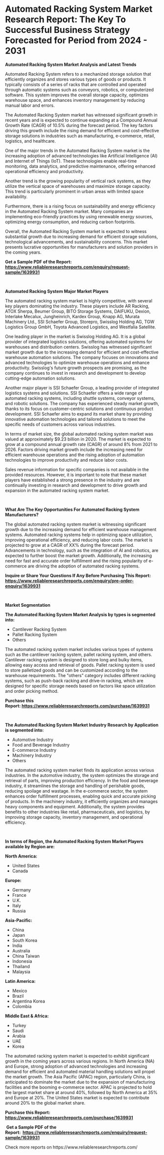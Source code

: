 <p><h1>Automated Racking System Market Research Report: The Key To Successful Business Strategy Forecasted for Period from 2024 - 2031</h1></p><p><strong>Automated Racking System Market Analysis and Latest Trends</strong></p>
<p><p>Automated Racking System refers to a mechanized storage solution that efficiently organizes and stores various types of goods or products. It typically consists of a series of racks that are controlled and operated through automatic systems such as conveyors, robotics, or computerized software. This system improves the overall storage capacity, optimizes warehouse space, and enhances inventory management by reducing manual labor and errors.</p><p>The Automated Racking System market has witnessed significant growth in recent years and is expected to continue expanding at a Compound Annual Growth Rate (CAGR) of 10.5% during the forecast period. The key factors driving this growth include the rising demand for efficient and cost-effective storage solutions in industries such as manufacturing, e-commerce, retail, logistics, and healthcare.</p><p>One of the major trends in the Automated Racking System market is the increasing adoption of advanced technologies like Artificial Intelligence (AI) and Internet of Things (IoT). These technologies enable real-time monitoring, data analytics, and predictive maintenance, offering enhanced operational efficiency and productivity.</p><p>Another trend is the growing popularity of vertical rack systems, as they utilize the vertical space of warehouses and maximize storage capacity. This trend is particularly prominent in urban areas with limited space availability.</p><p>Furthermore, there is a rising focus on sustainability and energy efficiency in the Automated Racking System market. Many companies are implementing eco-friendly practices by using renewable energy sources, optimizing energy consumption, and reducing carbon footprints.</p><p>Overall, the Automated Racking System market is expected to witness substantial growth due to increasing demand for efficient storage solutions, technological advancements, and sustainability concerns. This market presents lucrative opportunities for manufacturers and solution providers in the coming years.</p></p>
<p><strong>Get a Sample PDF of the Report:&nbsp; <a href="https://www.reliableresearchreports.com/enquiry/request-sample/1639931">https://www.reliableresearchreports.com/enquiry/request-sample/1639931</a></strong></p>
<p>&nbsp;</p>
<p><strong>Automated Racking System Major Market Players</strong></p>
<p><p>The automated racking system market is highly competitive, with several key players dominating the industry. These players include AR Racking, ATOX Sherpa, Beumer Group, BITO Storage Systems, DAIFUKU, Dexion, Interlake Mecalux, Jungheinrich, Kardex Group, Knapp AG, Murata Machinery Ltd., SSI Schaefer Group, Storepro, Swisslog Holding AG, TGW Logistics Group GmbH, Toyota Advanced Logistics, and Westfalia Satellite.</p><p>One leading player in the market is Swisslog Holding AG. It is a global provider of integrated logistics solutions, offering automated systems for warehouses and distribution centers. Swisslog has witnessed significant market growth due to the increasing demand for efficient and cost-effective warehouse automation solutions. The company focuses on innovations and advanced technologies to optimize warehouse operations and enhance productivity. Swisslog's future growth prospects are promising, as the company continues to invest in research and development to develop cutting-edge automation solutions.</p><p>Another major player is SSI Schaefer Group, a leading provider of integrated logistics systems and solutions. SSI Schaefer offers a wide range of automated racking systems, including shuttle systems, conveyor systems, and robotic solutions. The company has experienced steady market growth, thanks to its focus on customer-centric solutions and continuous product development. SSI Schaefer aims to expand its market share by providing innovative automation technologies and tailored solutions to meet the specific needs of customers across various industries.</p><p>In terms of market size, the global automated racking system market was valued at approximately $9.23 billion in 2020. The market is expected to grow at a compound annual growth rate (CAGR) of around 8% from 2021 to 2026. Factors driving market growth include the increasing need for efficient warehouse operations and the rising adoption of automation technologies to improve productivity and reduce labor costs.</p><p>Sales revenue information for specific companies is not available in the provided resources. However, it is important to note that these market players have established a strong presence in the industry and are continually investing in research and development to drive growth and expansion in the automated racking system market.</p></p>
<p>&nbsp;</p>
<p><strong>What Are The Key Opportunities For Automated Racking System Manufacturers?</strong></p>
<p><p>The global automated racking system market is witnessing significant growth due to the increasing demand for efficient warehouse management systems. Automated racking systems help in optimizing space utilization, improving operational efficiency, and reducing labor costs. The market is projected to grow at a CAGR of XX% during the forecast period. Advancements in technology, such as the integration of AI and robotics, are expected to further boost the market growth. Additionally, the increasing need for fast and accurate order fulfillment and the rising popularity of e-commerce are driving the adoption of automated racking systems.</p></p>
<p><strong>Inquire or Share Your Questions If Any Before Purchasing This Report: <a href="https://www.reliableresearchreports.com/enquiry/pre-order-enquiry/1639931">https://www.reliableresearchreports.com/enquiry/pre-order-enquiry/1639931</a></strong></p>
<p>&nbsp;</p>
<p><strong>Market Segmentation</strong></p>
<p><strong>The Automated Racking System Market Analysis by types is segmented into:</strong></p>
<p><ul><li>Cantilever Racking System</li><li>Pallet Racking System</li><li>Others</li></ul></p>
<p><p>The automated racking system market includes various types of systems such as the cantilever racking system, pallet racking system, and others. Cantilever racking system is designed to store long and bulky items, allowing easy access and retrieval of goods. Pallet racking system is used to store palletized goods and can be customized according to the warehouse requirements. The "others" category includes different racking systems, such as push-back racking and drive-in racking, which are designed for specific storage needs based on factors like space utilization and order picking method.</p></p>
<p><strong>Purchase this Report:&nbsp;<a href="https://www.reliableresearchreports.com/purchase/1639931">https://www.reliableresearchreports.com/purchase/1639931</a></strong></p>
<p>&nbsp;</p>
<p><strong>The Automated Racking System Market Industry Research by Application is segmented into:</strong></p>
<p><ul><li>Automotive Industry</li><li>Food and Beverage Industry</li><li>E-commerce Industry</li><li>Machinery Industry</li><li>Others</li></ul></p>
<p><p>The automated racking system market finds its application across various industries. In the automotive industry, the system optimizes the storage and retrieval of parts, improving production efficiency. In the food and beverage industry, it streamlines the storage and handling of perishable goods, reducing spoilage and wastage. In the e-commerce sector, the system enhances order fulfillment processes, enabling quick and accurate picking of products. In the machinery industry, it efficiently organizes and manages heavy components and equipment. Additionally, the system provides benefits to other industries like retail, pharmaceuticals, and logistics, by improving storage capacity, inventory management, and operational efficiency.</p></p>
<p>&nbsp;</p>
<p><strong>In terms of Region, the Automated Racking System Market Players available by Region are:</strong></p>
<p>
    <p> <strong> North America: </strong>
        <ul>
            <li>United States</li>
            <li>Canada</li>
        </ul>
        </p> 
    <p> <strong> Europe: </strong>
        <ul>
            <li>Germany</li>
            <li>France</li>
            <li>U.K.</li>
            <li>Italy</li>
            <li>Russia</li>
        </ul>
        </p> 
    <p> <strong> Asia-Pacific: </strong>
        <ul>
            <li>China</li>
            <li>Japan</li>
            <li>South Korea</li>
            <li>India</li>
            <li>Australia</li>
            <li>China Taiwan</li>
            <li>Indonesia</li>
            <li>Thailand</li>
            <li>Malaysia</li>
        </ul>
        </p> 
    <p> <strong> Latin America: </strong>
        <ul>
            <li>Mexico</li>
            <li>Brazil</li>
            <li>Argentina Korea</li>
            <li>Colombia</li>
        </ul>
        </p> 
    <p> <strong> Middle East & Africa: </strong>
        <ul>
            <li>Turkey</li>
            <li>Saudi</li>
            <li>Arabia</li>
            <li>UAE</li>
            <li>Korea</li>
        </ul>
    </p>
    </p>
<p><p>The automated racking system market is expected to exhibit significant growth in the coming years across various regions. In North America (NA) and Europe, strong adoption of advanced technologies and increasing demand for efficient and automated material handling solutions will propel the market growth. The Asia Pacific (APAC) region, particularly China, is anticipated to dominate the market due to the expansion of manufacturing facilities and the booming e-commerce sector. APAC is projected to hold the largest market share at around 40%, followed by North America at 35% and Europe at 20%. The United States market is expected to contribute around 20% to the global market share.</p></p>
<p><strong>Purchase this Report: <a href="https://www.reliableresearchreports.com/purchase/1639931">https://www.reliableresearchreports.com/purchase/1639931</a></strong></p>
<p>&nbsp;<strong>Get a Sample PDF of the Report:&nbsp;&nbsp;<a href="https://www.reliableresearchreports.com/enquiry/request-sample/1639931">https://www.reliableresearchreports.com/enquiry/request-sample/1639931</a></strong></p>
<p><strong></strong></p>
<p>Check more reports on https://www.reliableresearchreports.com/</p>